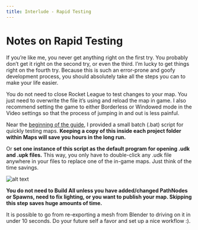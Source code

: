 ```yaml
---
title: Interlude - Rapid Testing
---
```

# Notes on Rapid Testing

If you’re like me, you never get anything right on the first try. You probably don’t get it right on the second try, or even the third. I’m lucky to get things right on the fourth try. Because this is such an error-prone and goofy development process, you should absolutely take all the steps you can to make your life easier.

You do not need to close Rocket League to test changes to your map. You just need to overwrite the file it’s using and reload the map in game. I also recommend setting the game to either Borderless or Windowed mode in the Video settings so that the process of jumping in and out is less painful.

Near the [beginning of the guide](..essential/05_project_setup.html#batch-script-for-quickly-testing-maps-bsfqtm), I provided a small batch (.bat) script for quickly testing maps. **Keeping a copy of this inside each project folder within Maps will save you hours in the long run.**

Or **set one instance of this script as the default program for opening .udk and .upk files.** This way, you only have to double-click any .udk file anywhere in your files to replace one of the in-game maps. Just think of the time savings.

![alt text](/images/UDK/basics/image172.png "1337-h4x.bat")

**You do not need to Build All unless you have added/changed PathNodes or Spawns, need to fix lighting, or you want to publish your map. Skipping this step saves huge amounts of time.**

It is possible to go from re-exporting a mesh from Blender to driving on it in under 10 seconds. Do your future self a favor and set up a nice workflow :).
